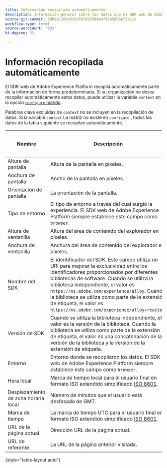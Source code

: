 ```yaml
---
title: Información recopilada automáticamente
description: Información general sobre los datos que el SDK web de Adobe Experience Platform recopila automáticamente.
source-git-commit: 89b981104e3cbe597d1556484f4365866bf2a11d
workflow-type: tm+mt
source-wordcount: '331'
ht-degree: 3%

---
```


# Información recopilada automáticamente

El SDK web de Adobe Experience Platform recopila automáticamente parte de la información de forma predeterminada. Si su organización no desea recopilar automáticamente estos datos, puede utilizar la variable `context` en la opción [`configure` mando](../fundamentals/configuring-the-sdk.md).

Palabras clave excluidas de `context` no se incluyen en la recopilación de datos. Si la variable `context` La matriz no existe en `configure` , todos los datos de la tabla siguiente se recopilan automáticamente.

| Nombre | Descripción | `context` palabra clave matricial | Ruta de XDM | Valor de ejemplo |
| --- | --- | --- | --- | --- |
| Altura de pantalla | Altura de la pantalla en píxeles. | `device` | `events[].xdm.device.screenHeight` | `900` |
| Anchura de pantalla | Ancho de la pantalla en píxeles. | `device` | `events[].xdm.device.screenWidth` | `1440` |
| Orientación de pantalla | La orientación de la pantalla. | `device` | `events[].xdm.device.screenOrientation` | `landscape` o `portrait` |
| Tipo de entorno | El tipo de entorno a través del cual surgió la experiencia. El SDK web de Adobe Experience Platform siempre establece este campo como `browser`. | `environment` | `events[].xdm.environment.type` | `browser` |
| Altura de ventanilla | Altura del área de contenido del explorador en píxeles. | `environment` | `events[].xdm.environment.browserDetails.viewportHeight` | `679` |
| Anchura de ventanilla | Anchura del área de contenido del explorador en píxeles. | `environment` | `events[].xdm.environment.browserDetails.viewportWidth` | `642` |
| Nombre del SDK | El identificador del SDK. Este campo utiliza un URI para mejorar la exclusividad entre los identificadores proporcionados por diferentes bibliotecas de software. Cuando se utiliza la biblioteca independiente, el valor es `https://ns.adobe.com/experience/alloy`. Cuando la biblioteca se utiliza como parte de la extensión de etiqueta, el valor es `https://ns.adobe.com/experience/alloy+reactor`. | | `events[].xdm.implementationDetails.name` | `https://ns.adobe.com/experience/alloy` |
| Versión de SDK | Cuando se utiliza la biblioteca independiente, el valor es la versión de la biblioteca. Cuando la biblioteca se utiliza como parte de la extensión de etiqueta, el valor es una concatenación de la versión de la biblioteca y la versión de la extensión de etiqueta. | | `events[].xdm.implementationDetails.version` | `2.1.0+2.1.3` |
| Entorno | Entorno donde se recopilaron los datos. El SDK web de Adobe Experience Platform siempre establece este campo como `browser`. | | `events[].xdm.implementationDetails.environment` | `browser` |
| Hora local | Marca de tiempo local para el usuario final en formato ISO extendido simplificado [ISO 8601](https://datatracker.ietf.org/doc/html/rfc3339#section-5.6). | `placeContext` | `events[].xdm.placeContext.localTime` | `YYYY-08-07T15:47:17.129-07:00` |
| Desplazamiento de zona horaria local | Número de minutos que el usuario está desfasado de GMT. | `placeContext` | `events[].xdm.placeContext.localTimezoneOffset` | `360` |
| Marca de tiempo | La marca de tiempo UTC para el usuario final en formato ISO extendido simplificado [ISO 8601](https://datatracker.ietf.org/doc/html/rfc3339#section-5.6). | Siempre incluido | `events[].xdm.timestamp` | `YYYY-08-07T22:47:17.129Z` |
| URL de la página actual | Dirección URL de la página actual. | `web` | `events[].xdm.web.webPageDetails.URL` | `https://example.com/index.html` |
| URL de referente | La URL de la página anterior visitada. | `web` | `events[].xdm.web.webReferrer.URL` | `http://example.org/linkedpage.html` |

{style="table-layout:auto"}
